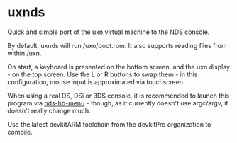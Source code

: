 # uxnds

Quick and simple port of the [uxn virtual machine](https://wiki.xxiivv.com/site/uxn.html) to the
NDS console.

By default, uxnds will run /uxn/boot.rom. It also supports reading files from within /uxn.

On start, a keyboard is presented on the bottom screen, and the uxn display - on the top screen.
Use the L or R buttons to swap them - in this configuration, mouse input is approximated via 
touchscreen.

When using a real DS, DSi or 3DS console, it is recommended to launch this program via
[nds-hb-menu](https://github.com/devkitPro/nds-hb-menu) - though, as it currently doesn't use argc/argv,
it doesn't really change much.

Use the latest devkitARM toolchain from the devkitPro organization to compile.
